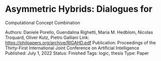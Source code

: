 # Asymmetric Hybrids: Dialogues for
Computational Concept Combination

Authors: Daniele Porello, Guendalina Righetti, Maria M. Hedblom, Nicolas Troquard, Oliver Kutz, Pietro Galliani
Link: https://philpapers.org/archive/RIGAHD.pdf
Publication: Proceedings of the Thirty-First International Joint Conference on Artificial Intelligence
Published: July 1, 2022
Status: Finished
Tags: logic, thesis
Type: Paper
